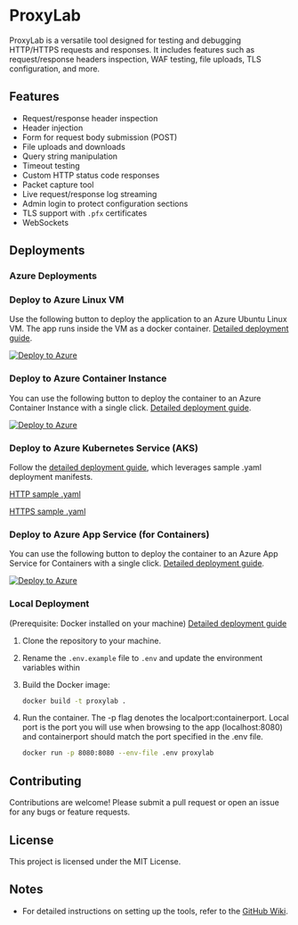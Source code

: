# ProxyLab

ProxyLab is a versatile tool designed for testing and debugging HTTP/HTTPS requests and responses. It includes features such as request/response headers inspection, WAF testing, file uploads, TLS configuration, and more.

## Features

- Request/response header inspection
- Header injection
- Form for request body submission (POST)
- File uploads and downloads
- Query string manipulation
- Timeout testing
- Custom HTTP status code responses
- Packet capture tool
- Live request/response log streaming
- Admin login to protect configuration sections
- TLS support with `.pfx` certificates
- WebSockets

## Deployments

### Azure Deployments

### Deploy to Azure Linux VM

Use the following button to deploy the application to an Azure Ubuntu Linux VM. The app runs inside the VM as a docker container. [Detailed deployment guide](https://github.com/zcabrer/proxylab/wiki/Deployment-Guides#azure-linux-vm).

[![Deploy to Azure](https://aka.ms/deploytoazurebutton)](https://portal.azure.com/#create/Microsoft.Template/uri/https%3A%2F%2Fraw.githubusercontent.com%2Fzcabrer%2Fproxylab%2Frefs%2Fheads%2Fmain%2Fazuretemplates%2FAzureVm.json)

### Deploy to Azure Container Instance

You can use the following button to deploy the container to an Azure Container Instance with a single click. [Detailed deployment guide](https://github.com/zcabrer/proxylab/wiki/Deployment-Guides#azure-container-instance-aci).

[![Deploy to Azure](https://aka.ms/deploytoazurebutton)](https://portal.azure.com/#create/Microsoft.Template/uri/https%3A%2F%2Fraw.githubusercontent.com%2Fzcabrer%2Fproxylab%2Frefs%2Fheads%2Fmain%2Fazuretemplates%2FAzureContainerInstance.json)

### Deploy to Azure Kubernetes Service (AKS)

Follow the [detailed deployment guide](https://github.com/zcabrer/proxylab/wiki/Deployment-Guides#azure-kubernetes-service-aks), which leverages sample .yaml deployment manifests.

[HTTP sample .yaml](https://raw.githubusercontent.com/zcabrer/proxylab/refs/heads/main/azuretemplates/manifest-http.yaml)

[HTTPS sample .yaml](https://raw.githubusercontent.com/zcabrer/proxylab/refs/heads/main/azuretemplates/manifest-https.yaml)


### Deploy to Azure App Service (for Containers)

You can use the following button to deploy the container to an Azure App Service for Containers with a single click. [Detailed deployment guide](https://github.com/zcabrer/proxylab/wiki/Deployment-Guides#azure-app-service).

[![Deploy to Azure](https://aka.ms/deploytoazurebutton)](https://portal.azure.com/#create/Microsoft.Template/uri/https%3A%2F%2Fraw.githubusercontent.com%2Fzcabrer%2Fproxylab%2Frefs%2Fheads%2Fmain%2Fazuretemplates%2FAzureWebapp.json)

### Local Deployment

(Prerequisite: Docker installed on your machine)
[Detailed deployment guide](https://github.com/zcabrer/proxylab/wiki/Deployment-Guides#local-docker-deployment)

1. Clone the repository to your machine.
2. Rename the ```.env.example``` file to ```.env``` and update the environment variables within
3. Build the Docker image:

   ```bash
   docker build -t proxylab .
   ```

4. Run the container. The -p flag denotes the localport:containerport. Local port is the port you will use when browsing to the app (localhost:8080) and containerport should match the port specified in the .env file.

   ```bash
   docker run -p 8080:8080 --env-file .env proxylab
   ```

## Contributing

Contributions are welcome! Please submit a pull request or open an issue for any bugs or feature requests.

## License

This project is licensed under the MIT License.

## Notes

- For detailed instructions on setting up the tools, refer to the [GitHub Wiki](https://github.com/zcabrer/proxylab/wiki).
